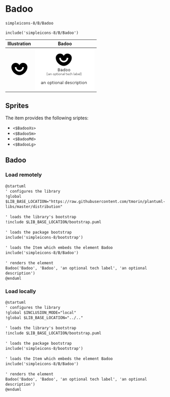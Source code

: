 # Badoo


```text
simpleicons-8/B/Badoo
```

```text
include('simpleicons-8/B/Badoo')
```



| Illustration | Badoo |
| :---: | :---: |
| ![illustration for Illustration](../../simpleicons-8/B/Badoo.png) | ![illustration for Badoo](../../simpleicons-8/B/Badoo.Local.png) |



## Sprites
The item provides the following sriptes:

- `<$BadooXs>`
- `<$BadooSm>`
- `<$BadooMd>`
- `<$BadooLg>`





## Badoo

### Load remotely
```plantuml
@startuml
' configures the library
!global $LIB_BASE_LOCATION="https://raw.githubusercontent.com/tmorin/plantuml-libs/master/distribution"

' loads the library's bootstrap
!include $LIB_BASE_LOCATION/bootstrap.puml

' loads the package bootstrap
include('simpleicons-8/bootstrap')

' loads the Item which embeds the element Badoo
include('simpleicons-8/B/Badoo')

' renders the element
Badoo('Badoo', 'Badoo', 'an optional tech label', 'an optional description')
@enduml
```

### Load locally
```plantuml
@startuml
' configures the library
!global $INCLUSION_MODE="local"
!global $LIB_BASE_LOCATION="../.."

' loads the library's bootstrap
!include $LIB_BASE_LOCATION/bootstrap.puml

' loads the package bootstrap
include('simpleicons-8/bootstrap')

' loads the Item which embeds the element Badoo
include('simpleicons-8/B/Badoo')

' renders the element
Badoo('Badoo', 'Badoo', 'an optional tech label', 'an optional description')
@enduml
```

